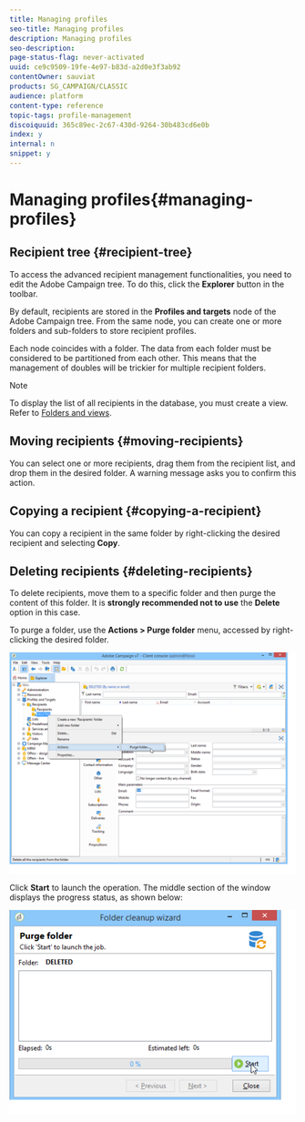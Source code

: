 ```yaml
---
title: Managing profiles
seo-title: Managing profiles
description: Managing profiles
seo-description: 
page-status-flag: never-activated
uuid: ce9c9509-19fe-4e97-b83d-a2d0e3f3ab92
contentOwner: sauviat
products: SG_CAMPAIGN/CLASSIC
audience: platform
content-type: reference
topic-tags: profile-management
discoiquuid: 365c89ec-2c67-430d-9264-30b483cd6e0b
index: y
internal: n
snippet: y
---
```


# Managing profiles{#managing-profiles}

## Recipient tree {#recipient-tree}

To access the advanced recipient management functionalities, you need to edit the Adobe Campaign tree. To do this, click the **Explorer** button in the toolbar.

By default, recipients are stored in the **Profiles and targets** node of the Adobe Campaign tree. From the same node, you can create one or more folders and sub-folders to store recipient profiles.

Each node coincides with a folder. The data from each folder must be considered to be partitioned from each other. This means that the management of doubles will be trickier for multiple recipient folders.

>[!NOTE]
>
>To display the list of all recipients in the database, you must create a view. Refer to [Folders and views](../../platform/using/managing-profiles.md#folders-and-views).

## Moving recipients {#moving-recipients}

You can select one or more recipients, drag them from the recipient list, and drop them in the desired folder. A warning message asks you to confirm this action.

## Copying a recipient {#copying-a-recipient}

You can copy a recipient in the same folder by right-clicking the desired recipient and selecting **Copy**.

## Deleting recipients {#deleting-recipients}

To delete recipients, move them to a specific folder and then purge the content of this folder. It is **strongly recommended not to use** the **Delete** option in this case.

To purge a folder, use the **Actions > Purge folder** menu, accessed by right-clicking the desired folder.

![](assets/s_ncs_user_purge_folder.png)

Click **Start** to launch the operation. The middle section of the window displays the progress status, as shown below:

![](assets/s_ncs_user_purge_folder_start.png)

